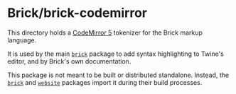 # Brick/brick-codemirror

This directory holds a [CodeMirror 5] tokenizer for the Brick markup language.

It is used by the main [`brick`] package to add syntax highlighting to Twine's editor,
and by Brick's own documentation.

This package is not meant to be built or distributed standalone.
Instead, the [`brick`] and [`website`] packages import it during their build processes.

[CodeMirror 5]: https://codemirror.net/5/
[`brick`]: ../brick
[`website`]: ../website
